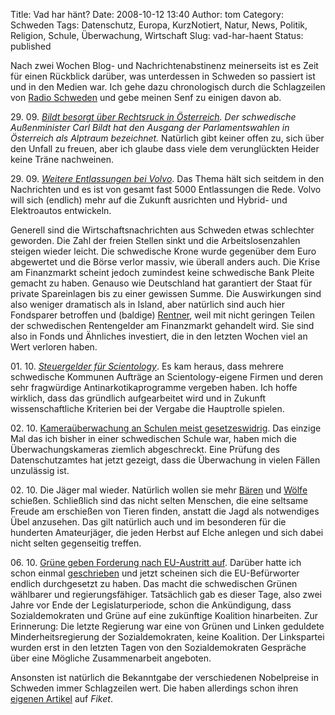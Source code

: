 Title: Vad har hänt?
Date: 2008-10-12 13:40
Author: tom
Category: Schweden
Tags: Datenschutz, Europa, KurzNotiert, Natur, News, Politik, Religion, Schule, Überwachung, Wirtschaft
Slug: vad-har-haent
Status: published

Nach zwei Wochen Blog- und Nachrichtenabstinenz meinerseits ist es Zeit
für einen Rückblick darüber, was unterdessen in Schweden so passiert ist
und in den Medien war. Ich gehe dazu chronologisch durch die
Schlagzeilen von [Radio
Schweden](http://www.sr.se/cgi-bin/International/nyhetssidor/index.asp?nyheter=1&ProgramID=2108)
und gebe meinen Senf zu einigen davon ab.

29\. 09. *[Bildt besorgt über Rechtsruck in
Österreich](http://www.sr.se/cgi-bin/international/nyhetssidor/artikel.asp?nyheter=1&programid=2108&Artikel=2342689).
Der schwedische Außenminister Carl Bildt hat den Ausgang der
Parlamentswahlen in Österreich als Alptraum bezeichnet.* Natürlich gibt
keiner offen zu, sich über den Unfall zu freuen, aber ich glaube dass
viele dem verunglückten Heider keine Träne nachweinen.

29\. 09. [*Weitere Entlassungen bei
Volvo*](http://www.sr.se/cgi-bin/international/nyhetssidor/artikel.asp?nyheter=1&programid=2108&Artikel=2342880).
Das Thema hält sich seitdem in den Nachrichten und es ist von gesamt
fast 5000 Entlassungen die Rede. Volvo will sich (endlich) mehr auf die
Zukunft ausrichten und Hybrid- und Elektroautos entwickeln.

Generell sind die Wirtschaftsnachrichten aus Schweden etwas schlechter
geworden. Die Zahl der freien Stellen sinkt und die Arbeitslosenzahlen
steigen wieder leicht. Die schwedische Krone wurde gegenüber dem Euro
abgewertet und die Börse verlor massiv, wie überall anders auch. Die
Krise am Finanzmarkt scheint jedoch zumindest keine schwedische Bank
Pleite gemacht zu haben. Genauso wie Deutschland hat garantiert der
Staat für private Spareinlagen bis zu einer gewissen Summe. Die
Auswirkungen sind also weniger dramatisch als in Island, aber natürlich
sind auch hier Fondsparer betroffen und (baldige)
[Rentner](http://www.sr.se/cgi-bin/international/nyhetssidor/artikel.asp?nyheter=1&programid=2108&Artikel=2347767),
weil mit nicht geringen Teilen der schwedischen Rentengelder am
Finanzmarkt gehandelt wird. Sie sind also in Fonds und Ähnliches
investiert, die in den letzten Wochen viel an Wert verloren haben.

01\. 10. [*Steuergelder für
Scientology*](http://www.sr.se/cgi-bin/international/nyhetssidor/artikel.asp?nyheter=1&programid=2108&Artikel=2347870).
Es kam heraus, dass mehrere schwedische Kommunen Aufträge an
Scientology-eigene Firmen und deren sehr fragwürdige
Antinarkotikaprogramme vergeben haben. Ich hoffe wirklich, dass das
gründlich aufgearbeitet wird und in Zukunft wissenschaftliche Kriterien
bei der Vergabe die Hauptrolle spielen.

02\. 10. [Kameraüberwachung an Schulen meist
gesetzeswidrig](http://www.sr.se/cgi-bin/international/nyhetssidor/artikel.asp?nyheter=1&programid=2108&Artikel=2350181).
Das einzige Mal das ich bisher in einer schwedischen Schule war, haben
mich die Überwachungskameras ziemlich abgeschreckt. Eine Prüfung des
Datenschutzamtes hat jetzt gezeigt, dass die Überwachung in vielen
Fällen unzulässig ist.

02\. 10. Die Jäger mal wieder. Natürlich wollen sie mehr
[Bären](http://www.sr.se/cgi-bin/international/nyhetssidor/artikel.asp?nyheter=1&programid=2108&Artikel=2362819)
und
[Wölfe](http://www.sr.se/cgi-bin/international/nyhetssidor/artikel.asp?nyheter=1&programid=2108&Artikel=2351260)
schießen. Schließlich sind das nicht selten Menschen, die eine seltsame
Freude am erschießen von Tieren finden, anstatt die Jagd als notwendiges
Übel anzusehen. Das gilt natürlich auch und im besonderen für die
hunderten Amateurjäger, die jeden Herbst auf Elche anlegen und sich
dabei nicht selten gegenseitig treffen.

06\. 10. [Grüne geben Forderung nach EU-Austritt
auf](http://www.sr.se/cgi-bin/international/nyhetssidor/artikel.asp?nyheter=1&programid=2108&Artikel=2357507).
Darüber hatte ich schon einmal
[geschrieben](http://www.fiket.de/2008/02/28/doch-lieber-in-der-eu/) und
jetzt scheinen sich die EU-Befürworter endlich durchgesetzt zu haben.
Das macht die schwedischen Grünen wählbarer und regierungsfähiger.
Tatsächlich gab es dieser Tage, also zwei Jahre vor Ende der
Legislaturperiode, schon die Ankündigung, dass Sozialdemokraten und
Grüne auf eine zukünftige Koalition hinarbeiten. Zur Erinnerung: Die
letzte Regierung war eine von Grünen und Linken geduldete
Minderheitsregierung der Sozialdemokraten, keine Koalition. Der
Linkspartei wurden erst in den letzten Tagen von den Sozialdemokraten
Gespräche über eine Mögliche Zusammenarbeit angeboten.

Ansonsten ist natürlich die Bekanntgabe der verschiedenen Nobelpreise in
Schweden immer Schlagzeilen wert. Die haben allerdings schon ihren
[eigenen Artikel](http://www.fiket.de/2008/10/07/nobelpreise-2008/) auf
*Fiket*.

